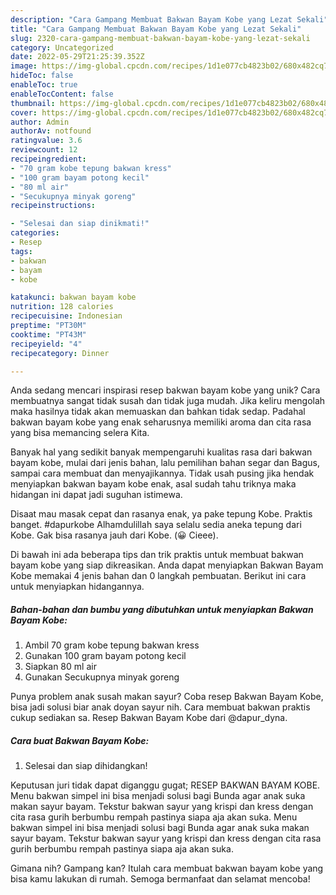 ```yaml
---
description: "Cara Gampang Membuat Bakwan Bayam Kobe yang Lezat Sekali"
title: "Cara Gampang Membuat Bakwan Bayam Kobe yang Lezat Sekali"
slug: 2320-cara-gampang-membuat-bakwan-bayam-kobe-yang-lezat-sekali
category: Uncategorized
date: 2022-05-29T21:25:39.352Z
image: https://img-global.cpcdn.com/recipes/1d1e077cb4823b02/680x482cq70/bakwan-bayam-kobe-foto-resep-utama.jpg
hideToc: false
enableToc: true
enableTocContent: false
thumbnail: https://img-global.cpcdn.com/recipes/1d1e077cb4823b02/680x482cq70/bakwan-bayam-kobe-foto-resep-utama.jpg
cover: https://img-global.cpcdn.com/recipes/1d1e077cb4823b02/680x482cq70/bakwan-bayam-kobe-foto-resep-utama.jpg
author: Admin
authorAv: notfound
ratingvalue: 3.6
reviewcount: 12
recipeingredient:
- "70 gram kobe tepung bakwan kress"
- "100 gram bayam potong kecil"
- "80 ml air"
- "Secukupnya minyak goreng"
recipeinstructions:

- "Selesai dan siap dinikmati!"
categories:
- Resep
tags:
- bakwan
- bayam
- kobe

katakunci: bakwan bayam kobe 
nutrition: 128 calories
recipecuisine: Indonesian
preptime: "PT30M"
cooktime: "PT43M"
recipeyield: "4"
recipecategory: Dinner

---
```





Anda sedang mencari inspirasi resep bakwan bayam kobe yang unik? Cara membuatnya sangat tidak susah dan tidak juga mudah. Jika keliru mengolah maka hasilnya tidak akan memuaskan dan bahkan tidak sedap. Padahal bakwan bayam kobe yang enak seharusnya memiliki aroma dan cita rasa yang bisa memancing selera Kita.





Banyak hal yang sedikit banyak mempengaruhi kualitas rasa dari bakwan bayam kobe, mulai dari jenis bahan, lalu pemilihan bahan segar dan Bagus, sampai cara membuat dan menyajikannya. Tidak usah pusing jika hendak menyiapkan bakwan bayam kobe enak,      asal sudah tahu triknya maka hidangan ini dapat jadi suguhan istimewa.














Disaat mau masak cepat dan rasanya enak, ya pake tepung Kobe. Praktis banget. #dapurkobe Alhamdulillah saya selalu sedia aneka tepung dari Kobe. Gak bisa rasanya jauh dari Kobe. (😀 Cieee).






Di bawah ini ada beberapa tips dan trik praktis untuk membuat bakwan bayam kobe yang siap dikreasikan. Anda dapat menyiapkan Bakwan Bayam Kobe memakai 4 jenis bahan dan 0 langkah pembuatan. Berikut ini cara untuk menyiapkan hidangannya.

<!--inarticleads1-->

##### Bahan-bahan dan bumbu yang dibutuhkan untuk menyiapkan Bakwan Bayam Kobe:

1. Ambil 70 gram kobe tepung bakwan kress
1. Gunakan 100 gram bayam potong kecil
1. Siapkan 80 ml air
1. Gunakan Secukupnya minyak goreng


Punya problem anak susah makan sayur? Coba resep Bakwan Bayam Kobe, bisa jadi solusi biar anak doyan sayur nih. Cara membuat bakwan praktis cukup sediakan sa. Resep Bakwan Bayam Kobe dari @dapur_dyna. 

<!--inarticleads2-->

##### Cara buat Bakwan Bayam Kobe:


1. Selesai dan siap dihidangkan!

Keputusan juri tidak dapat diganggu gugat; RESEP BAKWAN BAYAM KOBE. Menu bakwan simpel ini bisa menjadi solusi bagi Bunda agar anak suka makan sayur bayam. Tekstur bakwan sayur yang krispi dan kress dengan cita rasa gurih berbumbu rempah pastinya siapa aja akan suka. Menu bakwan simpel ini bisa menjadi solusi bagi Bunda agar anak suka makan sayur bayam. Tekstur bakwan sayur yang krispi dan kress dengan cita rasa gurih berbumbu rempah pastinya siapa aja akan suka. 

Gimana nih? Gampang kan? Itulah cara membuat bakwan bayam kobe yang bisa kamu lakukan di rumah. Semoga bermanfaat dan selamat mencoba!
